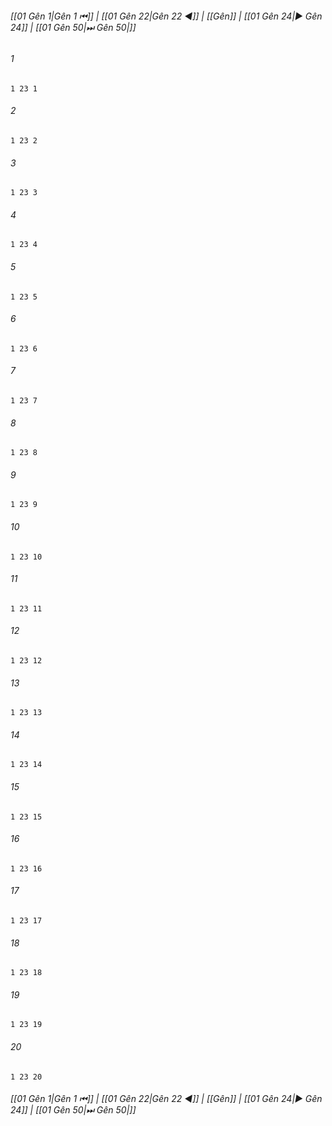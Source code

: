 
###### [[01 Gên 1|Gên 1 ⏮]] | [[01 Gên 22|Gên 22 ◀]] | [[Gên]] | [[01 Gên 24|▶ Gên 24]] | [[01 Gên 50|⏭ Gên 50|]]

###### 1
``` verse
1 23 1 
```
###### 2
``` verse
1 23 2 
```
###### 3
``` verse
1 23 3 
```
###### 4
``` verse
1 23 4 
```
###### 5
``` verse
1 23 5 
```
###### 6
``` verse
1 23 6 
```
###### 7
``` verse
1 23 7 
```
###### 8
``` verse
1 23 8 
```
###### 9
``` verse
1 23 9 
```
###### 10
``` verse
1 23 10 
```
###### 11
``` verse
1 23 11 
```
###### 12
``` verse
1 23 12 
```
###### 13
``` verse
1 23 13 
```
###### 14
``` verse
1 23 14 
```
###### 15
``` verse
1 23 15 
```
###### 16
``` verse
1 23 16 
```
###### 17
``` verse
1 23 17 
```
###### 18
``` verse
1 23 18 
```
###### 19
``` verse
1 23 19 
```
###### 20
``` verse
1 23 20 
```

###### [[01 Gên 1|Gên 1 ⏮]] | [[01 Gên 22|Gên 22 ◀]] | [[Gên]] | [[01 Gên 24|▶ Gên 24]] | [[01 Gên 50|⏭ Gên 50|]]

